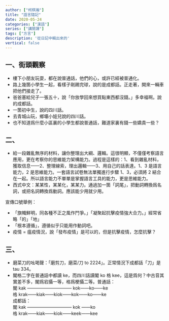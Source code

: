 ```yaml
---
author: ["柯棋瀚"]
title: "語言隨記"
date: 2020-05-24
categories: ["漢語"]
series: ["講閒譚"]
tags: ["方言"]
description: '從日記中輯出來的'
vertical: false
---
```


## 一、街頭觀察

- 樓下小朋友玩耍，都在說普通話，他們的心，或許已經被普通化。
- 路上幾箇小學生一起，看樣子剛踢完球，說的是成都話。正走著，開來一輛車把他們接走了。
- 爸爸塞給兒子一張五十，說「你放學回來想買點東西都沒錢。」多幸福啊。說的成都話。
- 一箇初中生，說的四川話。
- 去青城山玩，鄉壩小娃兒說的四川話。
- 也不知道爲什麼小區裏的小學生都說普通話，難道家裏有錢一些嬌貴一些？

## 二、

- 給一段雜亂無序的材料，讓你整理出大綱、邏輯。這很明顯，不僅僅考察語言應用，更在考察你的思維能力架構能力。過程是這樣的：1、看到雜亂材料，獲取信息——2、整理線索，理出邏輯——3、用自己的話表達。1、3 是語言能力，2 是思維能力。一套語言試卷無法單獨進行步驟 1、3，必須將 2 結合在一起。所以語言能力不單單是掌握語言工具的能力，更是思維能力。
- 西式中文：某某性，某某化，某某力。通過加一箇「詞尾」，把動詞轉換爲名詞，或把名詞轉換爲動詞。應該能少用就少用。

宣傳口號舉例：

- 「旗幟鮮明，同各種不正之風作鬥爭。」「凝聚起抗擊疫情強大合力。」經常省略「的」「地」
- 「根本遵循」，遵循似乎只能用作動詞吧。
- 疫情 = 瘟疫情況，說「發布疫情」是可以的，但是抗擊疫情，怎麼抗擊？

## 三、

- 磨菜刀的吆喝聲：「磨剪刀，磨菜/刀 to 2224」。正常情況下成都話「刀」是 tau 334。
- 閣格二字在普通話中都讀 ke，而四川話讀閣 ko 格 kee，這是爲何？中古音其實差不多，閣爲宕攝一等，格爲梗攝二等。普通話：  
  閣 kak —————————— kok——ko——ke  
  格 krak——kiak——kiok——kok——ko——ke  
  成都話：  
  閣 kak —————————— kok ——ko  
  格 krak——kiak——kiok——keek——kee 

## 